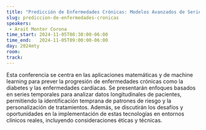 ```yaml
---
title: "Predicción de Enfermedades Crónicas: Modelos Avanzados de Series Temporales y Machine Learning"
slug: prediccion-de-enfermedades-cronicas
speakers:
 - Arait Monter Corona
time_start: 2024-11-05T08:30:00-06:00
time_end:   2024-11-05T09:00:00-06:00
day: 2024mty
room: 
track: 
---
```


Esta conferencia se centra en las aplicaciones matemáticas y de machine learning para prever la progresión de enfermedades crónicas como la diabetes y las enfermedades cardíacas. Se presentarán enfoques basados en series temporales para analizar datos longitudinales de pacientes, permitiendo la identificación temprana de patrones de riesgo y la personalización de tratamientos. Además, se discutirán los desafíos y oportunidades en la implementación de estas tecnologías en entornos clínicos reales, incluyendo consideraciones éticas y técnicas.


